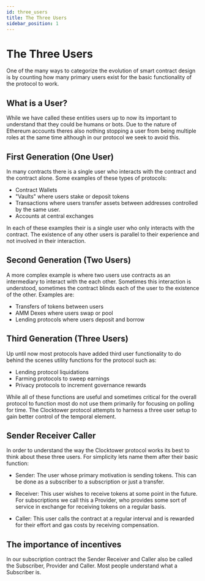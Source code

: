 ```yaml
---
id: three_users
title: The Three Users
sidebar_position: 1
---
```


# The Three Users

One of the many ways to categorize the evolution of smart contract design is by counting how many primary users exist for the basic functionality of the protocol to work. 

## What is a User?

While we have called these entities users up to now its important to understand that they could be humans or bots. Due to the nature of Ethereum accounts theres also nothing stopping a user from being multiple roles at the same time although in our protocol we seek to avoid this. 

## First Generation (One User)

In many contracts there is a single user who interacts with the contract and the contract alone. Some examples of these types of protocols:

- Contract Wallets
- "Vaults" where users stake or deposit tokens
- Transactions where users transfer assets between addresses controlled by the same user. 
- Accounts at central exchanges

In each of these examples their is a single user who only interacts with the contract. The existence of any other users is parallel to their experience and not involved in their interaction. 

## Second Generation (Two Users)

A more complex example is where two users use contracts as an intermediary to interact with the each other. Sometimes this interaction is understood, sometimes the contract blinds each of the user to the existence of the other. Examples are:

- Transfers of tokens between users
- AMM Dexes where users swap or pool
- Lending protocols where users deposit and borrow

## Third Generation (Three Users)

Up until now most protocols have added third user functionality to do behind the scenes utility functions for the protocol such as:

- Lending protocol liquidations
- Farming protocols to sweep earnings 
- Privacy protocols to increment governance rewards

While all of these functions are useful and sometimes critical for the overall protocol to function most do not use them primarily for focusing on polling for time. The Clocktower protocol attempts to harness a three user setup to gain better control of the temporal element. 

## Sender Receiver Caller

In order to understand the way the Clocktower protocol works its best to think about these three users. For simplicity lets name them after their basic function:

- Sender: The user whose primary motivation is sending tokens. This can be done as a subscriber to a subscription or just a transfer. 

- Receiver: This user wishes to receive tokens at some point in the future. For subscriptions we call this a Provider, who provides some sort of service in exchange for receiving tokens on a regular basis. 

- Caller: This user calls the contract at a regular interval and is rewarded for their effort and gas costs by receiving compensation. 

## The importance of incentives

In our subscription contract the Sender Receiver and Caller also be called the Subscriber, Provider and Caller. Most people understand what a Subscriber is. 